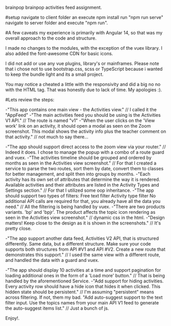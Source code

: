brainpop
brainpop activities feed assignment.

#setup navigate to client folder an execute npm install run "npm run serve" navigate to server folder and execute "npm run".

#A few caveats my experience is primarily with Angular 14, so that was my overall approach to the code and structure.

I made no changes to the modules, with the exception of the vuex library. I also added the font-awesome CDN for basic icons.

I did not add or use any vue plugins, library's or mainframes. Please note that i chose not to use bootstrap.css, scss or TypeScript because i wanted to keep the bundle light and its a small project.

You may notice a cheated a little with the responsivity  and did a big no no with the HTML tag. That was honestly due to lack of time. My apologies :).

#Lets review the steps:

-"This app contains one main view - the Activities view." // I called it the "AppFeed" -"The main activities feed you should be using is the Activities V1 API." // The route is named "v1" -"When the user clicks on the 'View work' link on an activity, it should open a modal as seen on the Zoom screenshot. This modal shows the activity info plus the teacher comment on that activity." // not much to say there...

-"The app should support direct access to the zoom view via your router." // Indeed it does. I chose to manage the popup with a combo of a route guard and vuex. -"The activities timeline should be grouped and ordered by months as seen in the Activities view screenshot." // For that I created a service to parse the two routes, sort them by date, convert them to classes for better management, and split then into groups by months. -"Each activity has its own set of attributes that determine the way it is rendered. Available activities and their attributes are listed in the Activity Types and Settings section." // For that I utilized some oop inheritance. -"The app should support two types of filters: Free text filter Activity type filter No additional API calls are required for that, you already have all the data you need." // All the filtering is being handled by vuex. -"There are two products variants. 'bp' and 'bpjr'. The product affects the topic icon rendering as seen in the Activities view screenshot." // dynamic css in the html. -"Design matters! Keep close to the design as it is shown in the screenshots." // It's pretty close.

-"The app support another data feed, Activities V2 API, that is structured differently. Same data, but a different structure. Make sure your code supports both structures from API #V1 and API #V2. Create a new route that demonstrates this support." // I used the same view with a different route, and handled the data with a guard and vuex.

-"The app should display 10 activities at a time and support pagination for loading additional ones in the form of a 'Load more' button." // That is being handled by the aforementioned Service. -"Add support for hiding activities. Every activity row should have a hide icon that hides it when clicked. This hidden state should be persistent." // I'm assuming "persistent" means across filtering. If not, them my bad. "Add auto-suggest support to the text filter input. Use the topics names from your main API V1 feed to generate the auto-suggest items list." // Just a bunch of js.

Enjoy!.